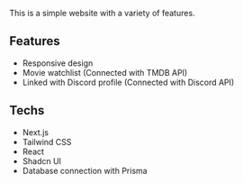 This is a simple website with a variety of features.

## Features

- Responsive design
- Movie watchlist (Connected with TMDB API)
- Linked with Discord profile (Connected with Discord API)

## Techs

- Next.js
- Tailwind CSS
- React
- Shadcn UI
- Database connection with Prisma
